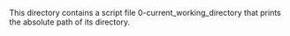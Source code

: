 This directory contains a script file 0-current_working_directory that prints the absolute path of its directory.

